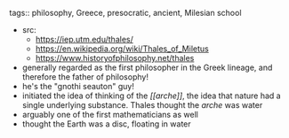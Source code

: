 tags:: philosophy, Greece, presocratic, ancient, Milesian school

- src:
	- https://iep.utm.edu/thales/
	- https://en.wikipedia.org/wiki/Thales_of_Miletus
	- https://www.historyofphilosophy.net/thales
- generally regarded as the first philosopher in the Greek lineage, and therefore the father of philosophy!
- he's the "gnothi seauton" guy!
- initiated the idea of thinking of the *[[arche]]*, the idea that nature had a single underlying substance. Thales thought the *arche* was water
- arguably one of the first mathematicians as well
- thought the Earth was a disc, floating in water